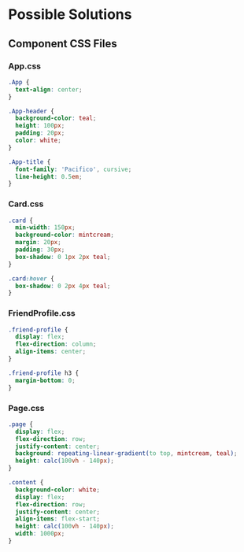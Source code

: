 # Possible Solutions

## Component CSS Files

### App.css

```css
.App {
  text-align: center;
}

.App-header {
  background-color: teal;
  height: 100px;
  padding: 20px;
  color: white;
}

.App-title {
  font-family: 'Pacifico', cursive;
  line-height: 0.5em;
}
```

### Card.css

```css
.card {
  min-width: 150px;
  background-color: mintcream;
  margin: 20px;
  padding: 30px;
  box-shadow: 0 1px 2px teal;
}

.card:hover {
  box-shadow: 0 2px 4px teal;
}
```

### FriendProfile.css

```css
.friend-profile {
  display: flex;
  flex-direction: column;
  align-items: center;
}

.friend-profile h3 {
  margin-bottom: 0;
}
```

### Page.css

```css
.page {
  display: flex;
  flex-direction: row;
  justify-content: center;
  background: repeating-linear-gradient(to top, mintcream, teal);
  height: calc(100vh - 140px);
}

.content {
  background-color: white;
  display: flex;
  flex-direction: row;
  justify-content: center;
  align-items: flex-start;
  height: calc(100vh - 140px);
  width: 1000px;
}
```
